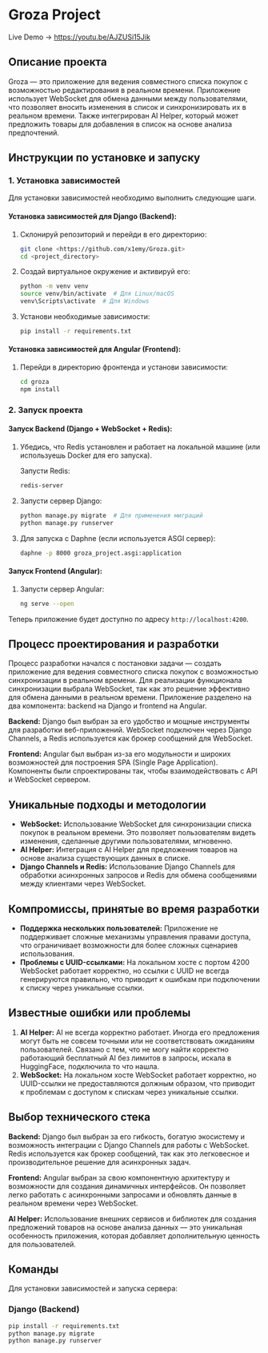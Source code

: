 # Groza Project
Live Demo -> https://youtu.be/AJZUSi15Jik
## Описание проекта

Groza — это приложение для ведения совместного списка покупок с возможностью редактирования в реальном времени. Приложение использует WebSocket для обмена данными между пользователями, что позволяет вносить изменения в список и синхронизировать их в реальном времени. Также интегрирован AI Helper, который может предложить товары для добавления в список на основе анализа предпочтений.

## Инструкции по установке и запуску

### 1. Установка зависимостей

Для установки зависимостей необходимо выполнить следующие шаги.

#### Установка зависимостей для Django (Backend):

1. Склонируй репозиторий и перейди в его директорию:
    ```bash
    git clone <https://github.com/x1emy/Groza.git>
    cd <project_directory>
    ```

2. Создай виртуальное окружение и активируй его:
    ```bash
    python -m venv venv
    source venv/bin/activate  # Для Linux/macOS
    venv\Scripts\activate  # Для Windows
    ```

3. Установи необходимые зависимости:
    ```bash
    pip install -r requirements.txt
    ```

#### Установка зависимостей для Angular (Frontend):

1. Перейди в директорию фронтенда и установи зависимости:
    ```bash
    cd groza
    npm install
    ```

### 2. Запуск проекта

#### Запуск Backend (Django + WebSocket + Redis):

1. Убедись, что Redis установлен и работает на локальной машине (или используешь Docker для его запуска).

    Запусти Redis:
    ```bash
    redis-server
    ```

2. Запусти сервер Django:
    ```bash
    python manage.py migrate  # Для применения миграций
    python manage.py runserver
    ```

3. Для запуска с Daphne (если используется ASGI сервер):
    ```bash
    daphne -p 8000 groza_project.asgi:application
    ```

#### Запуск Frontend (Angular):

1. Запусти сервер Angular:
    ```bash
    ng serve --open
    ```

Теперь приложение будет доступно по адресу `http://localhost:4200`.

## Процесс проектирования и разработки

Процесс разработки начался с постановки задачи — создать приложение для ведения совместного списка покупок с возможностью синхронизации в реальном времени. Для реализации функционала синхронизации выбрала WebSocket, так как это решение эффективно для обмена данными в реальном времени. Приложение разделено на два компонента: backend на Django и frontend на Angular.

**Backend:** Django был выбран за его удобство и мощные инструменты для разработки веб-приложений. WebSocket подключен через Django Channels, а Redis используется как брокер сообщений для WebSocket.

**Frontend:** Angular был выбран из-за его модульности и широких возможностей для построения SPA (Single Page Application). Компоненты были спроектированы так, чтобы взаимодействовать с API и WebSocket сервером.

## Уникальные подходы и методологии

- **WebSocket:** Использование WebSocket для синхронизации списка покупок в реальном времени. Это позволяет пользователям видеть изменения, сделанные другими пользователями, мгновенно.
- **AI Helper:** Интеграция с AI Helper для предложения товаров на основе анализа существующих данных в списке.
- **Django Channels и Redis:** Использование Django Channels для обработки асинхронных запросов и Redis для обмена сообщениями между клиентами через WebSocket.

## Компромиссы, принятые во время разработки

- **Поддержка нескольких пользователей:** Приложение не поддерживает сложные механизмы управления правами доступа, что ограничивает возможности для более сложных сценариев использования.
- **Проблемы с UUID-ссылками:** На локальном хосте с портом 4200 WebSocket работает корректно, но ссылки с UUID не всегда генерируются правильно, что приводит к ошибкам при подключении к списку через уникальные ссылки.

## Известные ошибки или проблемы

1. **AI Helper:** AI не всегда корректно работает. Иногда его предложения могут быть не совсем точными или не соответствовать ожиданиям пользователей. Связано с тем, что не могу найти корректно работающий бесплатный AI без лимитов в запросы, искала в HuggingFace, подключила то что нашла.
2. **WebSocket:** На локальном хосте WebSocket работает корректно, но UUID-ссылки не предоставляются должным образом, что приводит к проблемам с доступом к спискам через уникальные ссылки.

## Выбор технического стека

**Backend:** Django был выбран за его гибкость, богатую экосистему и возможность интеграции с Django Channels для работы с WebSocket. Redis используется как брокер сообщений, так как это легковесное и производительное решение для асинхронных задач.

**Frontend:** Angular выбран за свою компонентную архитектуру и возможности для создания динамичных интерфейсов. Он позволяет легко работать с асинхронными запросами и обновлять данные в реальном времени через WebSocket.

**AI Helper:** Использование внешних сервисов и библиотек для создания предложений товаров на основе анализа данных — это уникальная особенность приложения, которая добавляет дополнительную ценность для пользователей.

## Команды

Для установки зависимостей и запуска сервера:

### Django (Backend)
```bash
pip install -r requirements.txt
python manage.py migrate
python manage.py runserver
